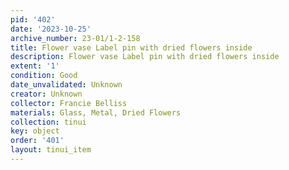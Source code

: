 ```yaml
---
pid: '402'
date: '2023-10-25'
archive_number: 23-01/1-2-158
title: Flower vase Label pin with dried flowers inside
description: Flower vase Label pin with dried flowers inside
extent: '1'
condition: Good
date_unvalidated: Unknown
creator: Unknown
collector: Francie Belliss
materials: Glass, Metal, Dried Flowers
collection: tinui
key: object
order: '401'
layout: tinui_item
---
```

